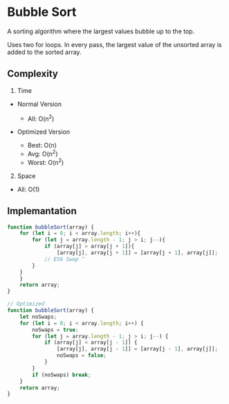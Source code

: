 # Bubble Sort
A sorting algorithm where the largest values bubble up to the top.

Uses two for loops. In every pass, the largest value of the unsorted array is added to  the sorted array.

## Complexity
1. Time

* Normal Version
	* All: O(n<sup>2</sup>)

* Optimized Version
	* Best: O(n)
	* Avg: O(n<sup>2</sup>)
	* Worst: O(n<sup>2</sup>)


2. Space
* All: O(1)

## Implemantation
```javascript
function bubbleSort(array) {
    for (let i = 0; i < array.length; i++){
        for (let j = array.length - 1; j > i; j--){
            if (array[j] > array[j + 1]){
                [array[j], array[j + 1]] = [array[j + 1], array[j]];
            // ES6 Swap ^
	    }
	}
    }
    return array;
}
```

```javascript
// Optimized
function bubbleSort(array) {
    let noSwaps;
    for (let i = 0; i < array.length; i++) {
        noSwaps = true;
        for (let j = array.length - 1; j > i; j--) {
            if (array[j] < array[j - 1]) {
                [array[j], array[j - 1]] = [array[j - 1], array[j]];
                noSwaps = false;
            }
        }
        if (noSwaps) break;
    }
    return array;
}
```
